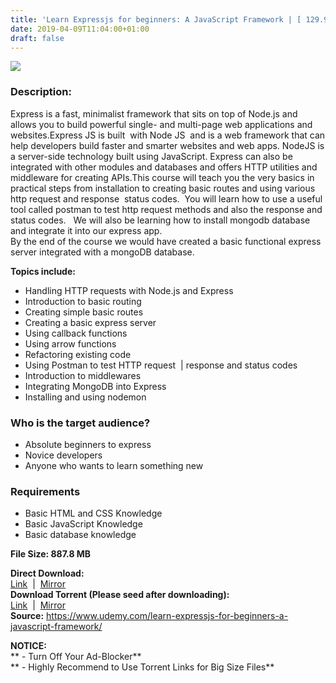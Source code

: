 ```yaml
---
title: 'Learn Expressjs for beginners: A JavaScript Framework | [ 129.99$ Course For Free]'
date: 2019-04-09T11:04:00+01:00
draft: false
---
```


[![](https://2.bp.blogspot.com/-HOKpKsOu4x8/XKxtTBgmwBI/AAAAAAAABbQ/vtTOagz1J8kQI9amBxPZrz5-lNeZIENSgCLcBGAs/s640/Learn-Expressjs-for-beginners-A-JavaScript-Framework.jpg)](https://2.bp.blogspot.com/-HOKpKsOu4x8/XKxtTBgmwBI/AAAAAAAABbQ/vtTOagz1J8kQI9amBxPZrz5-lNeZIENSgCLcBGAs/s1600/Learn-Expressjs-for-beginners-A-JavaScript-Framework.jpg)

  

### Description:

Express is a fast, minimalist framework that sits on top of Node.js and allows you to build powerful single- and multi-page web applications and websites.Express JS is built  with Node JS  and is a web framework that can help developers build faster and smarter websites and web apps. NodeJS is a server-side technology built using JavaScript. Express can also be integrated with other modules and databases and offers HTTP utilities and middleware for creating APIs.This course will teach you the very basics in practical steps from installation to creating basic routes and using various http request and response  status codes.  You will learn how to use a useful tool called postman to test http request methods and also the response and status codes.   We will also be learning how to install mongodb database and integrate it into our express app.  
By the end of the course we would have created a basic functional express server integrated with a mongoDB database.  

**Topics include:**  

*   Handling HTTP requests with Node.js and Express
*   Introduction to basic routing
*   Creating simple basic routes
*   Creating a basic express server
*   Using callback functions
*   Using arrow functions
*   Refactoring existing code
*   Using Postman to test HTTP request  | response and status codes
*   Introduction to middlewares
*   Integrating MongoDB into Express
*   Installing and using nodemon

### Who is the target audience?

*   Absolute beginners to express
*   Novice developers
*   Anyone who wants to learn something new

### Requirements

*   Basic HTML and CSS Knowledge
*   Basic JavaScript Knowledge
*   Basic database knowledge

**File Size: 887.8 MB**  
  
**Direct Download:**  
[Link](http://crowdurl.com/LearnExpressjsforlink1)  |  [Mirror](http://crowdurl.com/LearnExpressjsforlink2)   
**Download Torrent (Please seed after downloading):**  
[Link](http://crowdurl.com/LearnExpressjsfortorrent1)  |  [Mirror](http://crowdurl.com/LearnExpressjsfortorrent2)  
**Source:** https://www.udemy.com/learn-expressjs-for-beginners-a-javascript-framework/  

**NOTICE:**  
** - Turn Off Your Ad-Blocker**  
** - Highly Recommend to Use Torrent Links for Big Size Files**
